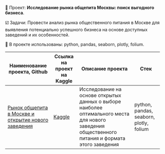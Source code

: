 📄 Проект: **Исследование рынка общепита Москвы: поиск выгодного бизнеса**. 

☑️ Задачи: Провести анализ рынка общественного питания в Москве для выявления потенциально успешного бизнеса на основе доступных заведений и их особенностей.

🔧 В проекте использованы: python, pandas, seaborn, plotly, folium.

| Наименование проекта, Github        | Ссылка на проект на Kaggle                                                                       | Описание проекта                                                                                                                                    | Стек                                                         |
| ----------------------------------- |--------------------------------------------------------------------------------------------------| ----------------------------------------------------------------------------------------------------------------------------------------------------| ------------------------------------------------------------ |
| [Рынок общепита в Москве и открытие нового заведения](https://github.com/warmduck/Yandex-Practicum/tree/main/5.%20%D0%9E%D1%82%D0%BA%D1%80%D1%8B%D1%82%D0%B8%D0%B5%20%D0%BA%D0%BE%D1%84%D0%B5%D0%B9%D0%BD%D0%B8%20%D0%B2%20%D0%9C%D0%BE%D1%81%D0%BA%D0%B2%D0%B5) | [Kaggle](https://www.kaggle.com/code/warmduck/5-practicum)                   | Исследование на основе открытых данных о выборе наиболее оптимального места для нового заведения общественного питания и формата этого заведения    | python, pandas, seaborn, plotly, folium    |
